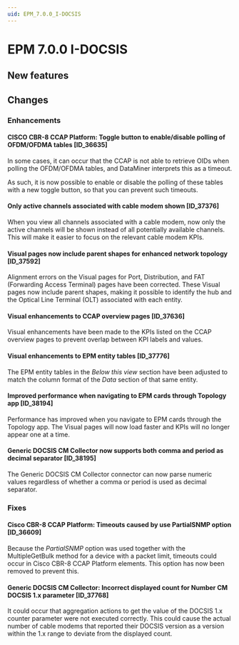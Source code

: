 ```yaml
---
uid: EPM_7.0.0_I-DOCSIS
---
```


# EPM 7.0.0 I-DOCSIS

## New features

## Changes

### Enhancements

#### CISCO CBR-8 CCAP Platform: Toggle button to enable/disable polling of OFDM/OFDMA tables [ID_36635]

In some cases, it can occur that the CCAP is not able to retrieve OIDs when polling the OFDM/OFDMA tables, and DataMiner interprets this as a timeout.

As such, it is now possible to enable or disable the polling of these tables with a new toggle button, so that you can prevent such timeouts.

#### Only active channels associated with cable modem shown [ID_37376]

When you view all channels associated with a cable modem, now only the active channels will be shown instead of all potentially available channels. This will make it easier to focus on the relevant cable modem KPIs.

#### Visual pages now include parent shapes for enhanced network topology [ID_37592]

Alignment errors on the Visual pages for Port, Distribution, and FAT (Forwarding Access Terminal) pages have been corrected. These Visual pages now include parent shapes, making it possible to identify the hub and the Optical Line Terminal (OLT) associated with each entity.

#### Visual enhancements to CCAP overview pages [ID_37636]

Visual enhancements have been made to the KPIs listed on the CCAP overview pages to prevent overlap between KPI labels and values.

#### Visual enhancements to EPM entity tables [ID_37776]

The EPM entity tables in the *Below this view* section have been adjusted to match the column format of the *Data* section of that same entity.

#### Improved performance when navigating to EPM cards through Topology app [ID_38194]

Performance has improved when you navigate to EPM cards through the Topology app. The Visual pages will now load faster and KPIs will no longer appear one at a time.

#### Generic DOCSIS CM Collector now supports both comma and period as decimal separator [ID_38195]

The Generic DOCSIS CM Collector connector can now parse numeric values regardless of whether a comma or period is used as decimal separator.

### Fixes

#### Cisco CBR-8 CCAP Platform: Timeouts caused by use PartialSNMP option [ID_36609]

Because the *PartialSNMP* option was used together with the MultipleGetBulk method for a device with a packet limit, timeouts could occur in Cisco CBR-8 CCAP Platform elements. This option has now been removed to prevent this.

#### Generic DOCSIS CM Collector: Incorrect displayed count for Number CM DOCSIS 1.x parameter [ID_37768]

It could occur that aggregation actions to get the value of the DOCSIS 1.x counter parameter were not executed correctly. This could cause the actual number of cable modems that reported their DOCSIS version as a version within the 1.x range to deviate from the displayed count.
